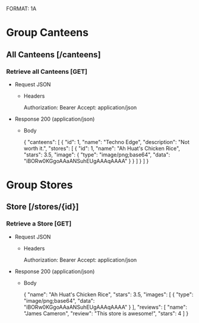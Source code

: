 FORMAT: 1A

# Group Canteens

## All Canteens [/canteens]

### Retrieve all Canteens [GET]

+ Request JSON

    + Headers
    
        Authorization: Bearer <jwt>
        Accept: application/json

+ Response 200 (application/json)

    + Body

        {
            "canteens": [
                {
                    "id": 1,
                    "name": "Techno Edge",
                    "description": "Not worth it.",
                    "stores": [
                        {
                            "id": 1,
                            "name": "Ah Huat's Chicken Rice",
                            "stars": 3.5,
                            "image": {
                                "type": "image/png;base64",
                                "data": "iBORw0KGgoAAaANSuhEUgAAAqAAAA"
                            }
                        }
                    ]
                }
            ]
        }

# Group Stores

## Store [/stores/{id}]

### Retrieve a Store [GET]

+ Request JSON

    + Headers
    
        Authorization: Bearer <jwt>
        Accept: application/json

+ Response 200 (application/json)

    + Body
        
        {
            "name": "Ah Huat's Chicken Rice",
            "stars": 3.5,
            "images": [
                {
                    "type": "image/png;base64",
                    "data": "iBORw0KGgoAAaANSuhEUgAAAqAAAA"
                }
            ],
            "reviews": [
                "name": "James Cameron",
                "review": "This store is awesome!",
                "stars": 4
            ]
        }
